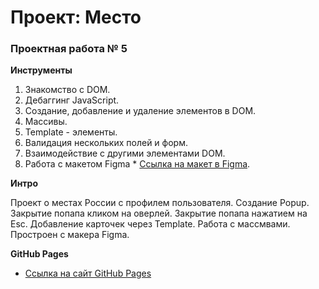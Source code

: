 # Проект: Место

### Проектная работа № 5

**Инструменты**

1. Знакомство с DOM.
2. Дебаггинг JavaScript.
3. Создание, добавление и удаление элементов в DOM.
4. Массивы.
5. Template - элементы.
6. Валидация нескольких полей и форм.
7. Взаимодействие с другими элементами DOM.
8. Работа с макетом Figma \* [Ссылка на макет в Figma](https://www.figma.com/file/kRVLKwYG3d1HGLvh7JFWRT/JavaScript.-Sprint-6?node-id=0%3A1).

**Интро**

Проект о местах России с профилем пользователя.
Создание Popup.
Закрытие попапа кликом на оверлей.
Закрытие попапа нажатием на Esc.
Добавление карточек через Template.
Работа с массмвами.
Простроен с макера Figma.

**GitHub Pages**

- [Ссылка на сайт GitHub Pages](https://jonny87b.github.io/mesto/index.html)
